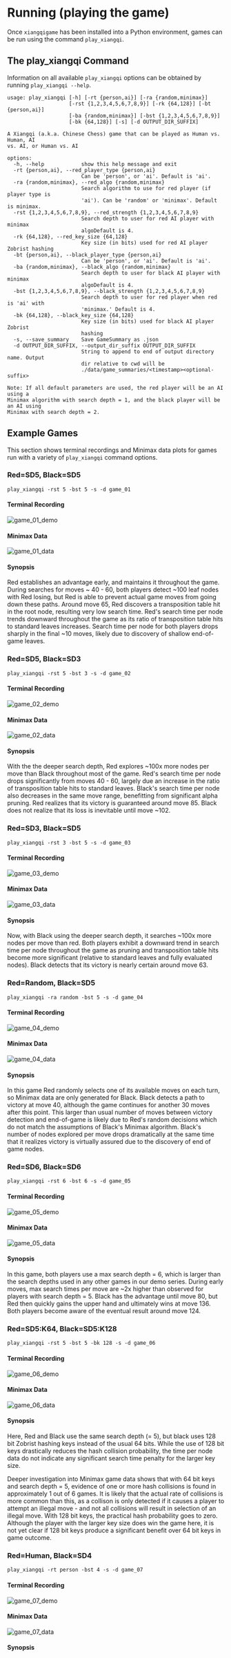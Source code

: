 # Running (playing the game)

Once `xiangqigame` has been installed into a Python environment, games can be run using the command `play_xiangqi`.

## The play_xiangqi Command

Information on all available `play_xiangqi` options can be obtained by running `play_xiangqi --help`.


```shell
usage: play_xiangqi [-h] [-rt {person,ai}] [-ra {random,minimax}]
                    [-rst {1,2,3,4,5,6,7,8,9}] [-rk {64,128}] [-bt {person,ai}]
                    [-ba {random,minimax}] [-bst {1,2,3,4,5,6,7,8,9}]
                    [-bk {64,128}] [-s] [-d OUTPUT_DIR_SUFFIX]

A Xiangqi (a.k.a. Chinese Chess) game that can be played as Human vs. Human, AI
vs. AI, or Human vs. AI

options:
  -h, --help            show this help message and exit
  -rt {person,ai}, --red_player_type {person,ai}
                        Can be 'person', or 'ai'. Default is 'ai'.
  -ra {random,minimax}, --red_algo {random,minimax}
                        Search algorithm to use for red player (if player type is
                        'ai'). Can be 'random' or 'minimax'. Default is minimax.
  -rst {1,2,3,4,5,6,7,8,9}, --red_strength {1,2,3,4,5,6,7,8,9}
                        Search depth to user for red AI player with minimax
                        algoDefault is 4.
  -rk {64,128}, --red_key_size {64,128}
                        Key size (in bits) used for red AI player Zobrist hashing
  -bt {person,ai}, --black_player_type {person,ai}
                        Can be 'person', or 'ai'. Default is 'ai'.
  -ba {random,minimax}, --black_algo {random,minimax}
                        Search depth to user for black AI player with minimax
                        algoDefault is 4.
  -bst {1,2,3,4,5,6,7,8,9}, --black_strength {1,2,3,4,5,6,7,8,9}
                        Search depth to user for red player when red is 'ai' with
                        'minimax.' Default is 4.
  -bk {64,128}, --black_key_size {64,128}
                        Key size (in bits) used for black AI player Zobrist
                        hashing
  -s, --save_summary    Save GameSummary as .json
  -d OUTPUT_DIR_SUFFIX, --output_dir_suffix OUTPUT_DIR_SUFFIX
                        String to append to end of output directory name. Output
                        dir relative to cwd will be
                        ./data/game_summaries/<timestamp><optional-suffix>

Note: If all default parameters are used, the red player will be an AI using a
Minimax algorithm with search depth = 1, and the black player will be an AI using
Minimax with search depth = 2.

```

## Example Games

This section shows terminal recordings and Minimax data plots for games run with a variety of `play_xiangqi` command options.

### Red=SD5, Black=SD5

```
play_xiangqi -rst 5 -bst 5 -s -d game_01
```
#### Terminal Recording
![game_01_demo](demos/gifs/game_01.gif)

#### Minimax Data
![game_01_data](demos/game_summaries/20240928184815779820-game_01/20240928184815779820.png)

#### Synopsis
Red establishes an advantage early, and maintains it throughout the game. During searches for moves ~ 40 - 60, both players detect ~100 leaf nodes with Red losing, but Red is able to prevent actual game moves from going down these paths. Around move 65, Red discovers a transposition table hit in the root node, resulting very low search time. Red's search time per node trends downward throughout the game as its ratio of transposition table hits to standard leaves increases. Search time per node for both players drops sharply in the final ~10 moves, likely due to discovery of shallow end-of-game leaves.

### Red=SD5, Black=SD3

```
play_xiangqi -rst 5 -bst 3 -s -d game_02
```

#### Terminal Recording
![game_02_demo](demos/gifs/game_02.gif)

#### Minimax Data
![game_02_data](demos/game_summaries/20240928185023180736-game_02/20240928185023180736.png)

#### Synopsis
With the the deeper search depth, Red explores ~100x more nodes per move than Black throughout most of the game. Red's search time per node drops significantly from moves 40 - 60, largely due an increase in the ratio of transposition table hits to standard leaves. Black's search time per node also decreases in the same move range, benefitting from significant alpha pruning. Red realizes that its victory is guaranteed around move 85. Black does not realize that its loss is inevitable until move ~102.

### Red=SD3, Black=SD5

```
play_xiangqi -rst 3 -bst 5 -s -d game_03
```
#### Terminal Recording
![game_03_demo](demos/gifs/game_03.gif)

#### Minimax Data
![game_03_data](demos/game_summaries/20240929074421157031-game_03/20240929074421157031.png)

#### Synopsis

Now, with Black using the deeper search depth, it searches ~100x more nodes per move than red. Both players exhibit a downward trend in search time per node throughout the game as pruning and transposition table hits become more significant (relative to standard leaves and fully evaluated nodes). Black detects that its victory is nearly certain around move 63. 

### Red=Random, Black=SD5

```
play_xiangqi -ra random -bst 5 -s -d game_04
```
#### Terminal Recording
![game_04_demo](demos/gifs/game_04.gif)

#### Minimax Data
![game_04_data](demos/game_summaries/20240928185407356119-game_04/20240928185407356119.png)

#### Synopsis
In this game Red randomly selects one of its available moves on each turn, so Minimax data are only generated for Black. Black detects a path to victory at move 40, although the game continues for another 30 moves after this point. This larger than usual number of moves between victory detection and end-of-game is likely due to Red's random decisions which do not match the assumptions of Black's Minimax algorithm. Black's number of nodes explored per move drops dramatically at the same time that it realizes victory is virtually assured due to the discovery of end of game nodes.

### Red=SD6, Black=SD6

```
play_xiangqi -rst 6 -bst 6 -s -d game_05
```
#### Terminal Recording
![game_05_demo](demos/gifs/game_05.gif)

#### Minimax Data
![game_05_data](demos/game_summaries/20240928185526089812-game_05/20240928185526089812.png)

#### Synopsis

In this game, both players use a max search depth = 6, which is larger than the search depths used in any other games in our demo series. During early moves, max search times per move are ~2x higher than observed for players with search depth = 5. Black has the advantage until move 80, but Red then quickly gains the upper hand and ultimately wins at move 136. Both players become aware of the eventual result around move 124.

### Red=SD5:K64, Black=SD5:K128

```
play_xiangqi -rst 5 -bst 5 -bk 128 -s -d game_06
```
#### Terminal Recording
![game_06_demo](demos/gifs/game_06.gif)

#### Minimax Data
![game_06_data](demos/game_summaries/20240928212851712774-game_06/20240928212851712774.png)


#### Synopsis

Here, Red and Black use the same search depth (= 5), but black uses 128 bit Zobrist hashing keys instead of the usual 64 bits. While the use of 128 bit keys drastically reduces the hash collision probability, the time per node data do not indicate any significant search time penalty for the larger key size.

Deeper investigation into Minimax game data shows that with 64 bit keys and search depth = 5, evidence of one or more hash collisions is found in approximately 1 out of 6 games. It is likely that the actual rate of collisions is more common than this, as a collison is only detected if it causes a player to attempt an illegal move - and not all collisions will result in selection of an illegal move. With 128 bit keys, the practical hash probability goes to zero. Although the player with the larger key size does win the game here, it is not yet clear if 128 bit keys produce a significant benefit over 64 bit keys in game outcome. 


### Red=Human, Black=SD4

```
play_xiangqi -rt person -bst 4 -s -d game_07
```
#### Terminal Recording
![game_07_demo](demos/gifs/game_07.gif)

#### Minimax Data
![game_07_data](demos/game_summaries/20240928213216195660-game_07/20240928213216195660.png)

#### Synopsis
